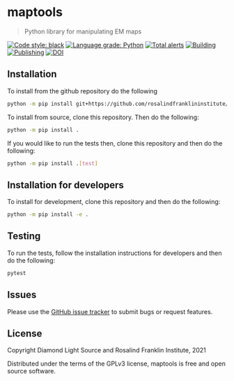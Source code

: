 # maptools
> Python library for manipulating EM maps

[![Code style: black](https://img.shields.io/badge/code%20style-black-000000.svg)](https://github.com/psf/black)
[![Language grade: Python](https://img.shields.io/lgtm/grade/python/g/jmp1985/maptools.svg?logo=lgtm&logoWidth=18)](https://lgtm.com/projects/g/jmp1985/maptools/context:python)
[![Total alerts](https://img.shields.io/lgtm/alerts/g/jmp1985/maptools.svg?logo=lgtm&logoWidth=18)](https://lgtm.com/projects/g/jmp1985/maptools/alerts/)
[![Building](https://github.com/rosalindfranklininstitute/maptools/actions/workflows/python-package.yml/badge.svg)](https://github.com/rosalindfranklininstitute/maptools/actions/workflows/python-package.yml)
[![Publishing](https://github.com/rosalindfranklininstitute/maptools/actions/workflows/python-publish.yml/badge.svg)](https://github.com/rosalindfranklininstitute/maptools/actions/workflows/python-publish.yml)
[![DOI](https://zenodo.org/badge/361779782.svg)](https://zenodo.org/badge/latestdoi/361779782)

## Installation

To install from the github repository do the following

```sh
python -m pip install git+https://github.com/rosalindfranklininstitute/maptools.git@master
```

To install from source, clone this repository. Then do the following:

```sh
python -m pip install .
```

If you would like to run the tests then, clone this repository and then do the following:

```sh
python -m pip install .[test]
```

## Installation for developers

To install for development, clone this repository and then do the following:

```sh
python -m pip install -e .
```

## Testing

To run the tests, follow the installation instructions for developers and then do the following:

```sh
pytest
```

## Issues

Please use the [GitHub issue tracker](https://github.com/rosalindfranklininstitute/maptools/issues) to submit bugs or request features.

## License

Copyright Diamond Light Source and Rosalind Franklin Institute, 2021

Distributed under the terms of the GPLv3 license, maptools is free and open source software.

